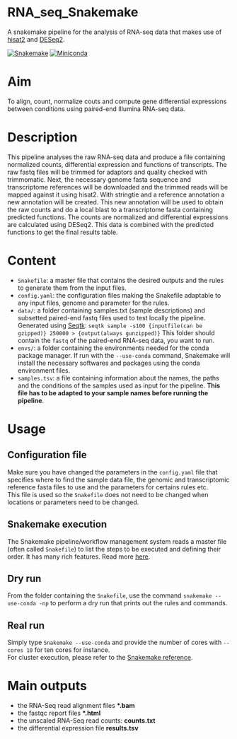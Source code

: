 # RNA_seq_Snakemake
A snakemake pipeline for the analysis of RNA-seq data that makes use of [hisat2](https://ccb.jhu.edu/software/hisat2/index.shtml) and [DESeq2](https://bioconductor.org/packages/release/bioc/html/DESeq2.html).

[![Snakemake](https://img.shields.io/badge/snakemake-≥5.2.0-brightgreen.svg)](https://snakemake.bitbucket.io)
[![Miniconda](https://img.shields.io/badge/miniconda-blue.svg)](https://conda.io/miniconda)

# Aim
To align, count, normalize couts and compute gene differential expressions between conditions using paired-end Illumina RNA-seq data.

# Description
This pipeline analyses the raw RNA-seq data and produce a file containing normalized counts, differential expression and functions of transcripts. The raw fastq files will be trimmed for adaptors and quality checked with trimmomatic. Next, the necessary genome fasta sequence and transcriptome references will be downloaded and the trimmed reads will be mapped against it  using hisat2. With stringtie and a reference annotation a new annotation will be created. This new annotation will be used to obtain the raw counts and do a local blast to a transcriptome fasta containing predicted functions. The counts are normalized and differential expressions are calculated using DESeq2. This data is combined with the predicted functions to get the final results table.


# Content
- `Snakefile`: a master file that contains the desired outputs and the rules to generate them from the input files.
- `config.yaml`: the configuration files making the Snakefile adaptable to any input files, genome and parameter for the rules.
- `data/`: a folder containing samples.txt (sample descriptions) and subsetted paired-end fastq files used to test locally the pipeline. Generated using [Seqtk](https://github.com/lh3/seqtk):
`seqtk sample -s100 {inputfile(can be gzipped)} 250000 > {output(always gunzipped)}`
This folder should contain the `fastq` of the paired-end RNA-seq data, you want to run.
- `envs/`: a folder containing the environments needed for the conda package manager. If run with the `--use-conda` command, Snakemake will install the necessary softwares and packages using the conda environment files. 
- `samples.tsv`:  a file containing information about the names, the paths and the conditions of the samples used as input for the pipeline. **This file has to be adapted to your sample names before running the pipeline**.


# Usage

## Configuration file
Make sure you have changed the parameters in the `config.yaml` file that specifies where to find the sample data file, the genomic and transcriptomic reference fasta files to use and the parameters for certains rules etc.  
This file is used so the `Snakefile` does not need to be changed when locations or parameters need to be changed.

## Snakemake execution
The Snakemake pipeline/workflow management system reads a master file (often called `Snakefile`) to list the steps to be executed and defining their order. It has many rich features. Read more [here](https://snakemake.readthedocs.io/en/stable/).

## Dry run
From the folder containing the `Snakefile`, use the command `snakemake --use-conda -np` to perform a dry run that prints out the rules and commands.

## Real run
Simply type `Snakemake --use-conda` and provide the number of cores with `--cores 10` for ten cores for instance.  
For cluster execution, please refer to the [Snakemake reference](https://snakemake.readthedocs.io/en/stable/executable.html#cluster-execution).

# Main outputs
- the RNA-Seq read alignment files __*.bam__
- the fastqc report files __\*.html__
- the unscaled RNA-Seq read counts: __counts.txt__
- the differential expression file __results.tsv__
